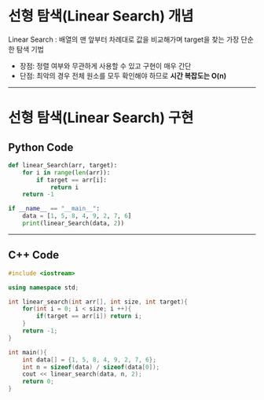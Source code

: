 # 선형 탐색(Linear Search) 개념

Linear Search : 배열의 맨 앞부터 차례대로 값을 비교해가며 target을 찾는 가장 단순한 탐색 기법 

- 장점: 정렬 여부와 무관하게 사용할 수 있고 구현이 매우 간단
- 단점: 최악의 경우 전체 원소를 모두 확인해야 하므로 **시간 복잡도는 O(n)**

---

# 선형 탐색(Linear Search) 구현

## Python Code

```python
def linear_Search(arr, target):
    for i in range(len(arr)):
        if target == arr[i]:
            return i
    return -1

if __name__ == "__main__":
    data = [1, 5, 8, 4, 9, 2, 7, 6]
    print(linear_Search(data, 2))
```

---

## C++ Code

```c++
#include <iostream>

using namespace std;

int linear_search(int arr[], int size, int target){
    for(int i = 0; i < size; i ++){
        if(target == arr[i]) return i;
    }
    return -1;
}

int main(){
    int data[] = {1, 5, 8, 4, 9, 2, 7, 6};
    int n = sizeof(data) / sizeof(data[0]);
    cout << linear_search(data, n, 2);
    return 0;
}

```